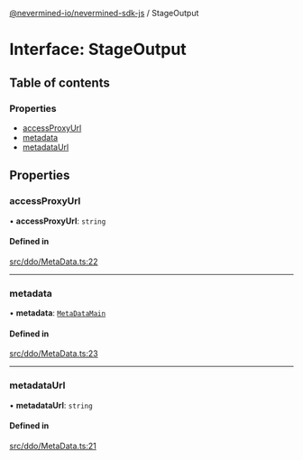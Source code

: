 [@nevermined-io/nevermined-sdk-js](../code-reference.md) / StageOutput

# Interface: StageOutput

## Table of contents

### Properties

- [accessProxyUrl](StageOutput.md#accessproxyurl)
- [metadata](StageOutput.md#metadata)
- [metadataUrl](StageOutput.md#metadataurl)

## Properties

### accessProxyUrl

• **accessProxyUrl**: `string`

#### Defined in

[src/ddo/MetaData.ts:22](https://github.com/nevermined-io/sdk-js/blob/3b3ce30/src/ddo/MetaData.ts#L22)

___

### metadata

• **metadata**: [`MetaDataMain`](MetaDataMain.md)

#### Defined in

[src/ddo/MetaData.ts:23](https://github.com/nevermined-io/sdk-js/blob/3b3ce30/src/ddo/MetaData.ts#L23)

___

### metadataUrl

• **metadataUrl**: `string`

#### Defined in

[src/ddo/MetaData.ts:21](https://github.com/nevermined-io/sdk-js/blob/3b3ce30/src/ddo/MetaData.ts#L21)
